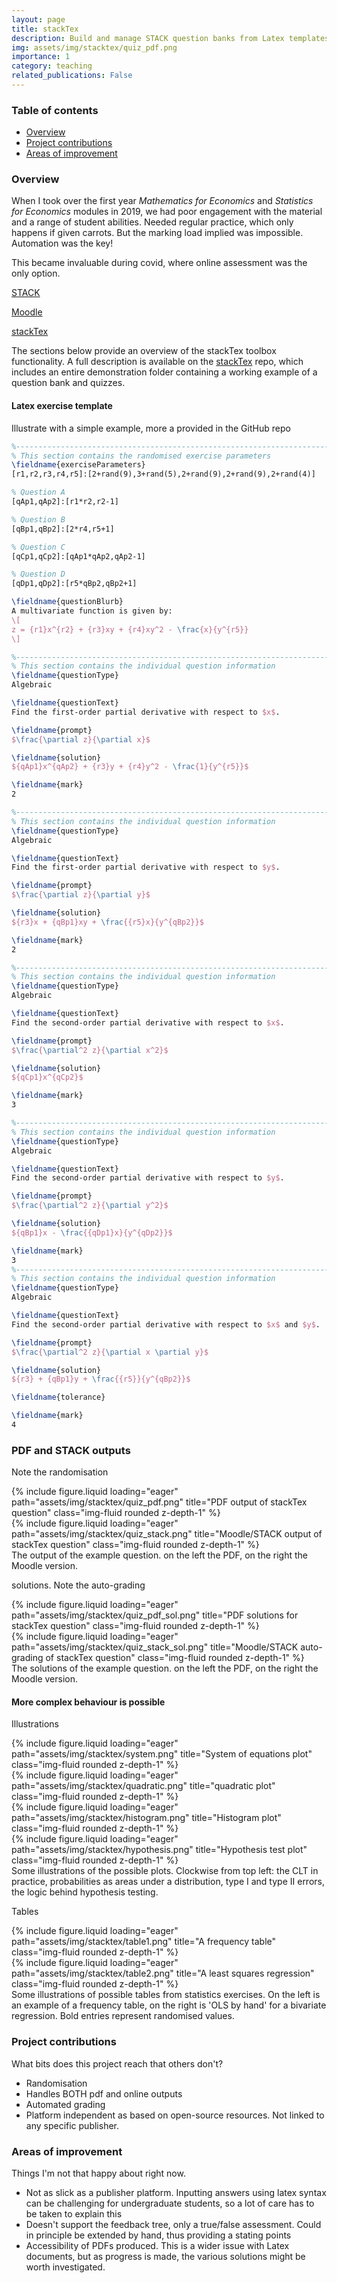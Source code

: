 ```yaml
---
layout: page
title: stackTex
description: Build and manage STACK question banks from Latex templates
img: assets/img/stacktex/quiz_pdf.png
importance: 1
category: teaching
related_publications: False
---
```


### Table of contents
- [Overview](#overview)
- [Project contributions](#project-contributions)
- [Areas of improvement](#areas-of-improvement)

### Overview

When I took over the first year *Mathematics for Economics* and *Statistics for Economics* modules in 2019, we had poor engagement with the material and a range of student abilities. Needed regular practice, which only happens if given carrots. But the marking load implied was impossible. Automation was the key!

This became invaluable during covid, where online assessment was the only option.

[STACK](https://stack-assessment.org/)

[Moodle](https://moodle.org/)

[stackTex](https://github.com/Sylvain-Barde/stackTex)

The sections below provide an overview of the stackTex toolbox functionality. A full description is available on the [stackTex](https://github.com/Sylvain-Barde/stackTex) repo, which includes an entire demonstration folder containing a working example of a question bank and quizzes.

#### Latex exercise template

Illustrate with a simple example, more a provided in the GitHub repo

```Latex
%-------------------------------------------------------------------------------
% This section contains the randomised exercise parameters
\fieldname{exerciseParameters}
[r1,r2,r3,r4,r5]:[2+rand(9),3+rand(5),2+rand(9),2+rand(9),2+rand(4)]

% Question A
[qAp1,qAp2]:[r1*r2,r2-1]

% Question B
[qBp1,qBp2]:[2*r4,r5+1]

% Question C
[qCp1,qCp2]:[qAp1*qAp2,qAp2-1]

% Question D
[qDp1,qDp2]:[r5*qBp2,qBp2+1]

\fieldname{questionBlurb}
A multivariate function is given by:
\[
z = {r1}x^{r2} + {r3}xy + {r4}xy^2 - \frac{x}{y^{r5}}
\]

%-------------------------------------------------------------------------------
% This section contains the individual question information
\fieldname{questionType}
Algebraic

\fieldname{questionText}
Find the first-order partial derivative with respect to $x$.

\fieldname{prompt}
$\frac{\partial z}{\partial x}$

\fieldname{solution}
${qAp1}x^{qAp2} + {r3}y + {r4}y^2 - \frac{1}{y^{r5}}$

\fieldname{mark}
2

%-------------------------------------------------------------------------------
% This section contains the individual question information
\fieldname{questionType}
Algebraic

\fieldname{questionText}
Find the first-order partial derivative with respect to $y$.

\fieldname{prompt}
$\frac{\partial z}{\partial y}$

\fieldname{solution}
${r3}x + {qBp1}xy + \frac{{r5}x}{y^{qBp2}}$

\fieldname{mark}
2

%-------------------------------------------------------------------------------
% This section contains the individual question information
\fieldname{questionType}
Algebraic

\fieldname{questionText}
Find the second-order partial derivative with respect to $x$.

\fieldname{prompt}
$\frac{\partial^2 z}{\partial x^2}$

\fieldname{solution}
${qCp1}x^{qCp2}$

\fieldname{mark}
3

%------------------------------------------------------------------------------
% This section contains the individual question information
\fieldname{questionType}
Algebraic

\fieldname{questionText}
Find the second-order partial derivative with respect to $y$.

\fieldname{prompt}
$\frac{\partial^2 z}{\partial y^2}$

\fieldname{solution}
${qBp1}x - \frac{{qDp1}x}{y^{qDp2}}$

\fieldname{mark}
3
%-------------------------------------------------------------------------------
% This section contains the individual question information
\fieldname{questionType}
Algebraic

\fieldname{questionText}
Find the second-order partial derivative with respect to $x$ and $y$.

\fieldname{prompt}
$\frac{\partial^2 z}{\partial x \partial y}$

\fieldname{solution}
${r3} + {qBp1}y + \frac{{r5}}{y^{qBp2}}$

\fieldname{tolerance}

\fieldname{mark}
4

```

### PDF and STACK outputs

Note the randomisation

<div class="row">
    <div class="col-sm mt-3 mt-md-0">
        {% include figure.liquid loading="eager" path="assets/img/stacktex/quiz_pdf.png" title="PDF output of stackTex question" class="img-fluid rounded z-depth-1" %}
    </div>
    <div class="col-sm mt-3 mt-md-0">
        {% include figure.liquid loading="eager" path="assets/img/stacktex/quiz_stack.png" title="Moodle/STACK output of stackTex question" class="img-fluid rounded z-depth-1" %}
    </div>
</div>
<div class="caption">
    The output of the example question. on the left the PDF, on the right the Moodle version.
</div>

solutions. Note the auto-grading

<div class="row">
    <div class="col-sm mt-3 mt-md-0">
        {% include figure.liquid loading="eager" path="assets/img/stacktex/quiz_pdf_sol.png" title="PDF solutions for stackTex question" class="img-fluid rounded z-depth-1" %}
    </div>
    <div class="col-sm mt-3 mt-md-0">
        {% include figure.liquid loading="eager" path="assets/img/stacktex/quiz_stack_sol.png" title="Moodle/STACK auto-grading of stackTex question" class="img-fluid rounded z-depth-1" %}
    </div>
</div>
<div class="caption">
    The solutions of the example question. on the left the PDF, on the right the Moodle version.
</div>

#### More complex behaviour is possible

Illustrations

<div class="row">
    <div class="col-sm mt-3 mt-md-0">
        {% include figure.liquid loading="eager" path="assets/img/stacktex/system.png" title="System of equations plot" class="img-fluid rounded z-depth-1" %}
    </div>
    <div class="col-sm mt-3 mt-md-0">
        {% include figure.liquid loading="eager" path="assets/img/stacktex/quadratic.png" title="quadratic plot" class="img-fluid rounded z-depth-1" %}
    </div>
</div>
<div class="row">
    <div class="col-sm mt-3 mt-md-0">
        {% include figure.liquid loading="eager" path="assets/img/stacktex/histogram.png" title="Histogram plot" class="img-fluid rounded z-depth-1" %}
    </div>
    <div class="col-sm mt-3 mt-md-0">
        {% include figure.liquid loading="eager" path="assets/img/stacktex/hypothesis.png" title="Hypothesis test plot" class="img-fluid rounded z-depth-1" %}
    </div>
</div>
<div class="caption">
    Some illustrations of the possible plots. Clockwise from top left: the CLT in practice, probabilities as areas under a distribution, type I and type II errors, the logic behind hypothesis testing.
</div>

Tables

<div class="row">
    <div class="col-sm mt-3 mt-md-0">
        {% include figure.liquid loading="eager" path="assets/img/stacktex/table1.png" title="A frequency table" class="img-fluid rounded z-depth-1" %}
    </div>
    <div class="col-sm mt-3 mt-md-0">
        {% include figure.liquid loading="eager" path="assets/img/stacktex/table2.png" title="A least squares regression" class="img-fluid rounded z-depth-1" %}
    </div>
</div>
<div class="caption">
    Some illustrations of possible tables from statistics exercises. On the left is an example of a frequency table, on the right is 'OLS by hand' for a bivariate regression. Bold entries represent randomised values.
</div>

### Project contributions

What bits does this project reach that others don't?
- Randomisation
- Handles BOTH pdf and online outputs
- Automated grading
- Platform independent as based on open-source resources. Not linked to any specific publisher.


### Areas of improvement

Things I'm not that happy about right now.

- Not as slick as a publisher platform. Inputting answers using latex syntax can be challenging for undergraduate students, so a lot of care has to be taken to explain this
- Doesn't support the feedback tree, only a true/false assessment. Could in principle be extended by hand, thus providing a stating points
- Accessibility of PDFs produced. This is a wider issue with Latex documents, but as progress is made, the various solutions might be worth investigated.
